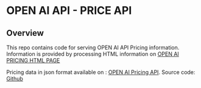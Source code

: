 # OPEN AI API - PRICE API

## Overview
This repo contains code for serving OPEN AI API Pricing information. Information is provided by processing HTML information on [OPEN AI PRICING HTML PAGE](https://openai.com/pricing)

Pricing data in json format available on : [OPEN AI Pricing API](https://openai-api-pricing-web-api.onrender.com/openai).
Source code: [Github](https://github.com/kokenconsulting/openai-api-pricing)
